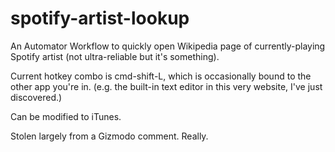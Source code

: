 # spotify-artist-lookup

An Automator Workflow to quickly open Wikipedia page of currently-playing Spotify artist (not ultra-reliable but it's something). 

Current hotkey combo is cmd-shift-L, which is occasionally bound to the other app you're in. (e.g. the built-in text editor in this very website, I've just discovered.)

Can be modified to iTunes. 

Stolen largely from a Gizmodo comment.
Really.
